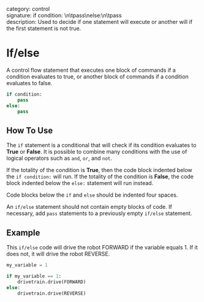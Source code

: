 category: control  
signature: if condition: \n\tpass\nelse:\n\tpass  
description: Used to decide if one statement will execute or another will if the first statement is not true.

# If/else

A control flow statement that executes one block of commands if a condition evaluates to true, or another block of commands if a condition evaluates to false. 

```python
if condition:
    pass
else:
    pass
```

## How To Use

The `if` statement is a conditional that will check if its condition evaluates to **True** or **False**. It is possible to combine many conditions with the use of logical operators such as `and`, `or`, and `not`. 

If the totality of the condition is **True**, then the code block indented below the `if condition:` will run. If the totality of the condition is **False**, the code block indented below the `else:` statement will run instead.

Code blocks below the `if` and `else` should be indented four spaces.

An `if/else` statement should not contain empty blocks of code. If necessary, add  `pass` statements to a previously empty `if/else` statement. 

## Example

This `if/else` code will drive the robot FORWARD if the variable equals 1. If it does not, it will drive the robot REVERSE. 

```python
my_variable = 1

if my_variable == 1:
    drivetrain.drive(FORWARD)
else:
    drivetrain.drive(REVERSE)
```

<advanced>
</advanced>
